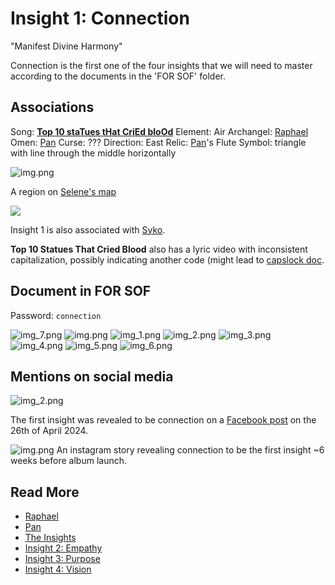 # Insight 1: Connection
"Manifest Divine Harmony"

Connection is the first one of the four insights that we will need to master according 
to the documents in the 'FOR SOF' folder.

## Associations
 
Song: **[Top 10 staTues tHat CriEd bloOd](../music/song-top10)**
Element: Air
Archangel: [Raphael](../characters/raphael)
Omen: [Pan](../characters/pan)
Curse: ???
Direction: East
Relic: [Pan](../characters/pan)'s Flute
Symbol: triangle with line through the middle horizontally

![img.png](../../Resources/connection/raphael-selenes-map.png)

A region on [Selene's map](../files/for-sof)

![](../../Resources/band-cards.png)

Insight 1 is also associated with [Syko](../characters/syko).

**Top 10 Statues That Cried Blood** also has a lyric video with inconsistent capitalization, 
possibly indicating another code (might lead to [capslock doc](../files/capslock_doc). 

## Document in FOR SOF

Password: `connection`

![img_7.png](../../Resources/connection/connection1.png)
![img.png](../../Resources/connection/connection2.png)
![img_1.png](../../Resources/connection/connection3.png)
![img_2.png](../../Resources/connection/connection4.png)
![img_3.png](../../Resources/connection/connection5.png)
![img_4.png](../../Resources/connection/connection6.png)
![img_5.png](../../Resources/connection/connection7.png)
![img_6.png](../../Resources/connection/connection8.png)

## Mentions on social media

![img_2.png](../../Resources/connection/horizon-merch-connection1.png)

The first insight was revealed to be connection on a 
[Facebook post](https://www.facebook.com/photo/?fbid=979801893503451&set=pb.100044209477369.-2207520000)
on the 26th of April 2024.

![img.png](../../Resources/connection/insight1-connection-story.png)
An instagram story revealing connection to be the first insight ~6 weeks before album launch.
## Read More

- [Raphael](../characters/raphael)
- [Pan](../characters/pan)
- [The Insights](./insights)
- [Insight 2: Empathy](insight2-empathy)
- [Insight 3: Purpose](insight3-purpose)
- [Insight 4: Vision](insight4-vision)